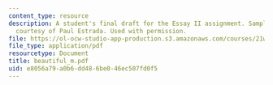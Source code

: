 ```yaml
---
content_type: resource
description: A student's final draft for the Essay II assignment. Sample student essay
  courtesy of Paul Estrada. Used with permission.
file: https://ol-ocw-studio-app-production.s3.amazonaws.com/courses/21w-730-2-the-creative-spark-fall-2004/e8056a79a0b6dd486be046ec507fd0f5_beautiful_m.pdf
file_type: application/pdf
resourcetype: Document
title: beautiful_m.pdf
uid: e8056a79-a0b6-dd48-6be0-46ec507fd0f5
---
```

